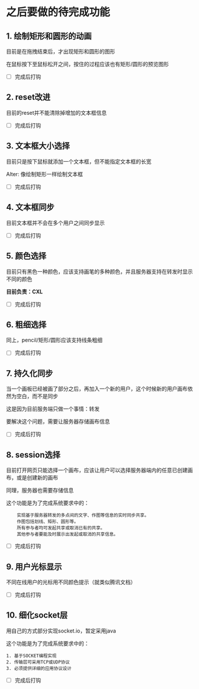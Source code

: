 # 之后要做的待完成功能

## 1. 绘制矩形和圆形的动画

目前是在拖拽结束后，才出现矩形和圆形的图形

在鼠标按下至鼠标松开之间，按住的过程应该也有矩形/圆形的预览图形

- [ ] 完成后打钩

## 2. reset改进

目前的reset并不能清除掉增加的文本框信息

- [ ] 完成后打钩

## 3. 文本框大小选择

目前只是按下鼠标就添加一个文本框，但不能指定文本框的长宽

Alter: 像绘制矩形一样绘制文本框

- [ ] 完成后打钩

## 4. 文本框同步

目前文本框并不会在多个用户之间同步显示

- [ ] 完成后打钩

## 5. 颜色选择

目前只有黑色一种颜色，应该支持画笔的多种颜色，并且服务器支持在转发时显示不同的颜色

**目前负责：CXL**

- [ ] 完成后打钩

## 6. 粗细选择

同上，pencil/矩形/圆形应该支持线条粗细

- [ ] 完成后打钩

## 7. 持久化同步

当一个画板已经被画了部分之后，再加入一个新的用户，这个时候新的用户画布依然为空白，而不是同步

这是因为目前服务端只做一个事情：转发

要解决这个问题，需要让服务器存储画布信息

- [ ] 完成后打钩

## 8. session选择
目前打开网页只能选择一个画布，应该让用户可以选择服务器端内的任意已创建画布，或是创建新的画布

同理，服务器也需要存储信息

这个功能是为了完成系统要求中的：
```
    实现基于服务器转发的多点间的文字、作图等信息的实时同步共享。
    作图包括划线、矩形、圆形等。
    所有参与者均可发起共享或取消已有的共享。
    其他参与者要能及时展示出发起或取消的共享信息。

```

- [ ] 完成后打钩

## 9. 用户光标显示

不同在线用户的光标用不同颜色提示（就类似腾讯文档）

- [ ] 完成后打钩

## 10. 细化socket层

用自己的方式部分实现socket.io，暂定采用java

这个功能是为了完成系统要求中的：
```
1. 基于SOCKET编程实现
2. 传输层可采用TCP或UDP协议
3. 必须提供详细的应用协议设计
```

- [ ] 完成后打钩